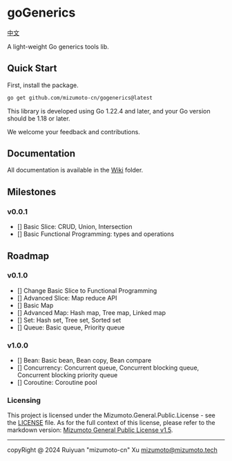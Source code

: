 # goGenerics

[中文](./README_zh.md)

A light-weight Go generics tools lib.

## Quick Start

First, install the package.

```bash
go get github.com/mizumoto-cn/gogenerics@latest
```

This library is developed using Go 1.22.4 and later, and your Go version should be 1.18 or later.

We welcome your feedback and contributions.

## Documentation

All documentation is available in the [Wiki](./Wiki/) folder.

## Milestones

### v0.0.1

- [] Basic Slice: CRUD, Union, Intersection
- [] Basic Functional Programming: types and operations

## Roadmap

### v0.1.0

- [] Change Basic Slice to Functional Programming
- [] Advanced Slice: Map reduce API
- [] Basic Map
- [] Advanced Map: Hash map, Tree map, Linked map
- [] Set: Hash set, Tree set, Sorted set
- [] Queue: Basic queue, Priority queue

### v1.0.0

- [] Bean: Basic bean, Bean copy, Bean compare
- [] Concurrency: Concurrent queue, Concurrent blocking queue, Concurrent blocking priority queue
- [] Coroutine: Coroutine pool

### Licensing

This project is licensed under the Mizumoto.General.Public.License - see the [LICENSE](./LICENSE) file.
As for the full context of this license, please refer to the markdown version: [Mizumoto General Public License v1.5](./licensing/Mizumoto.General.Public.License.v1.5.md).

---

copyRight @ 2024 Ruiyuan "mizumoto-cn" Xu <mizumoto@mizumoto.tech>
